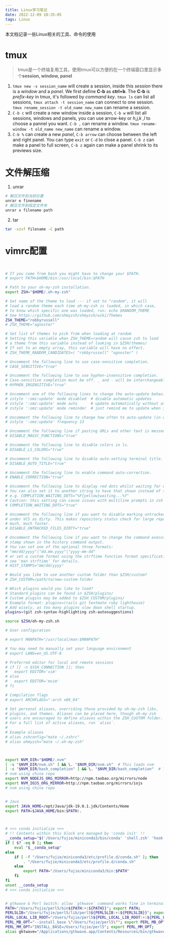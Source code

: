 ```yaml
---
title: Linux学习笔记
date: 2022-12-09 10:35:05
tags: Linux
---
```


本文档记录一些Linux相关的工具、命令的使用
<!--more-->

# tmux
> tmux是一个终端复用工具，使用tmux可以方便的在一个终端窗口里显示多个**session, window, panel**

1. `tmux new -s session_name` will create a session, inside this *session* there is a *window* and a *panel*. We first define **C-b** as **ctrl+b**. The **C-b** is *prefix-key* in tmux, it's followed by *command key*.
	`tmux ls` can list all sessions, `tmux attach -t session_name` can connect to one session. `tmux rename_session -t old_name new_name` can rename a session.
2. `C-b c` will create a new window inside a session, `C-b w` will list all sessions, windows and panels, you can use arrow-key or *h,j,k ,l* to choose a pannel you want. `C-b ,` can rename a window.
	`tmux rename-window -t old_name new_name` can rename a window.
3. `C-b %` can create a new *panel*, `C-b arrow` can choose between the left and right panel. You can type `exit` or `C-d` to close a panel.
	`C-b z` can make a panel to full screen, `C-b z` again can make a panel shrink to its previews size.

# 文件解压缩
1. unrar
```bash
# 解压文件到当前位置
unrar e finename
# 解压文件到指定文件夹
unrar x filename path
```
2. tar
```bash
tar -xzvf filename -C path
```



# vimrc配置
```bash


# If you come from bash you might have to change your $PATH.
# export PATH=$HOME/bin:/usr/local/bin:$PATH

# Path to your oh-my-zsh installation.
export ZSH="$HOME/.oh-my-zsh"

# Set name of the theme to load --- if set to "random", it will
# load a random theme each time oh-my-zsh is loaded, in which case,
# to know which specific one was loaded, run: echo $RANDOM_THEME
# See https://github.com/ohmyzsh/ohmyzsh/wiki/Themes
ZSH_THEME="robbyrussell"
# ZSH_THEME="agnoster"

# Set list of themes to pick from when loading at random
# Setting this variable when ZSH_THEME=random will cause zsh to load
# a theme from this variable instead of looking in $ZSH/themes/
# If set to an empty array, this variable will have no effect.
# ZSH_THEME_RANDOM_CANDIDATES=( "robbyrussell" "agnoster" )

# Uncomment the following line to use case-sensitive completion.
# CASE_SENSITIVE="true"

# Uncomment the following line to use hyphen-insensitive completion.
# Case-sensitive completion must be off. _ and - will be interchangeable.
# HYPHEN_INSENSITIVE="true"

# Uncomment one of the following lines to change the auto-update behavior
# zstyle ':omz:update' mode disabled  # disable automatic updates
# zstyle ':omz:update' mode auto      # update automatically without asking
# zstyle ':omz:update' mode reminder  # just remind me to update when it's time

# Uncomment the following line to change how often to auto-update (in days).
# zstyle ':omz:update' frequency 13

# Uncomment the following line if pasting URLs and other text is messed up.
# DISABLE_MAGIC_FUNCTIONS="true"

# Uncomment the following line to disable colors in ls.
# DISABLE_LS_COLORS="true"

# Uncomment the following line to disable auto-setting terminal title.
# DISABLE_AUTO_TITLE="true"

# Uncomment the following line to enable command auto-correction.
# ENABLE_CORRECTION="true"

# Uncomment the following line to display red dots whilst waiting for completion.
# You can also set it to another string to have that shown instead of the default red dots.
# e.g. COMPLETION_WAITING_DOTS="%F{yellow}waiting...%f"
# Caution: this setting can cause issues with multiline prompts in zsh < 5.7.1 (see #5765)
# COMPLETION_WAITING_DOTS="true"

# Uncomment the following line if you want to disable marking untracked files
# under VCS as dirty. This makes repository status check for large repositories
# much, much faster.
# DISABLE_UNTRACKED_FILES_DIRTY="true"

# Uncomment the following line if you want to change the command execution time
# stamp shown in the history command output.
# You can set one of the optional three formats:
# "mm/dd/yyyy"|"dd.mm.yyyy"|"yyyy-mm-dd"
# or set a custom format using the strftime function format specifications,
# see 'man strftime' for details.
# HIST_STAMPS="mm/dd/yyyy"

# Would you like to use another custom folder than $ZSH/custom?
# ZSH_CUSTOM=/path/to/new-custom-folder

# Which plugins would you like to load?
# Standard plugins can be found in $ZSH/plugins/
# Custom plugins may be added to $ZSH_CUSTOM/plugins/
# Example format: plugins=(rails git textmate ruby lighthouse)
# Add wisely, as too many plugins slow down shell startup.
plugins=(git zsh-syntax-highlighting zsh-autosuggestions)

source $ZSH/oh-my-zsh.sh

# User configuration

# export MANPATH="/usr/local/man:$MANPATH"

# You may need to manually set your language environment
# export LANG=en_US.UTF-8

# Preferred editor for local and remote sessions
# if [[ -n $SSH_CONNECTION ]]; then
#   export EDITOR='vim'
# else
#   export EDITOR='mvim'
# fi

# Compilation flags
# export ARCHFLAGS="-arch x86_64"

# Set personal aliases, overriding those provided by oh-my-zsh libs,
# plugins, and themes. Aliases can be placed here, though oh-my-zsh
# users are encouraged to define aliases within the ZSH_CUSTOM folder.
# For a full list of active aliases, run `alias`.
#
# Example aliases
# alias zshconfig="mate ~/.zshrc"
# alias ohmyzsh="mate ~/.oh-my-zsh"



export NVM_DIR="$HOME/.nvm"
[ -s "$NVM_DIR/nvm.sh" ] && \. "$NVM_DIR/nvm.sh"  # This loads nvm
[ -s "$NVM_DIR/bash_completion" ] && \. "$NVM_DIR/bash_completion"  # This loads nvm bash_completion
# nvm using china repo
export NVM_NODEJS_ORG_MIRROR=http://npm.taobao.org/mirrors/node
export NVM_IOJS_ORG_MIRROR=http://npm.taobao.org/mirrors/iojs
# nvm using china repo


# Java
export JAVA_HOME=/opt/Java/jdk-19.0.1.jdk/Contents/Home
export PATH=$JAVA_HOME/bin:$PATH:.



# >>> conda initialize >>>
# !! Contents within this block are managed by 'conda init' !!
__conda_setup="$('/Users/fujie/miniconda3/bin/conda' 'shell.zsh' 'hook' 2> /dev/null)"
if [ $? -eq 0 ]; then
    eval "$__conda_setup"
else
    if [ -f "/Users/fujie/miniconda3/etc/profile.d/conda.sh" ]; then
        . "/Users/fujie/miniconda3/etc/profile.d/conda.sh"
    else
        export PATH="/Users/fujie/miniconda3/bin:$PATH"
    fi
fi
unset __conda_setup
# <<< conda initialize <<<


# gtkwave & Perl Switch: allow `gtkwave` command works fine in terminal
PATH="/Users/fujie/perl5/bin${PATH:+:${PATH}}"; export PATH;
PERL5LIB="/Users/fujie/perl5/lib/perl5${PERL5LIB:+:${PERL5LIB}}"; export PERL5LIB;
PERL_LOCAL_LIB_ROOT="/Users/fujie/perl5${PERL_LOCAL_LIB_ROOT:+:${PERL_LOCAL_LIB_ROOT}}"; export PERL_LOCAL_LIB_ROOT;
PERL_MB_OPT="--install_base \"/Users/fujie/perl5\""; export PERL_MB_OPT;
PERL_MM_OPT="INSTALL_BASE=/Users/fujie/perl5"; export PERL_MM_OPT;
alias gktwave="/Applications/gtkwave.app/Contents/Resources/bin/gtkwave"

```
